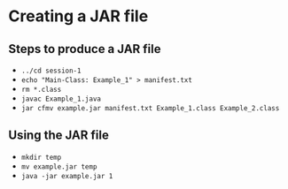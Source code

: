 # Creating a JAR file

## Steps to produce a JAR file

- `../cd session-1`
- `echo "Main-Class: Example_1" > manifest.txt`
- `rm *.class`
- `javac Example_1.java`
- `jar cfmv example.jar manifest.txt Example_1.class Example_2.class`

## Using the JAR file

- `mkdir temp`
- `mv example.jar temp`
- `java -jar example.jar 1`
